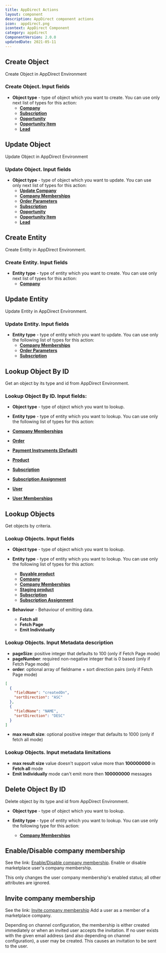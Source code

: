```yaml
---
title: AppDirect Actions
layout: component
description: AppDirect component actions
icon:  appdirect.png
icontext: AppDirect Component
category: appdirect
ComponentVersion: 2.0.0
updatedDate: 2021-05-11
---
```


## Create Object

Create Object in AppDirect Environment

### Create Object. Input fields

 - **Object type** - type of object which you want to create.
  You can use only next list of types for this action:
    - **[Company](https://help.appdirect.com/api/appdirect.html#create-new-company)**
    - **[Subscription](https://help.appdirect.com/api/appdirect.html#subscriptions)**
    - **[Opportunity](https://help.appdirect.com/api/appdirect.html#create-opportunity)**
    - **[Opportunity Item ](https://help.appdirect.com/api/appdirect.html#edit-item)**
    - **[Lead](https://help.appdirect.com/api/appdirect.html#leads-v2)**

## Update Object

Update Object in AppDirect Environment

### Update Object. Input fields

- **Object type** - type of object which you want to update.
   You can use only next list of types for this action:
    - **[Update Company](https://help.appdirect.com/api/appdirect.html#update-company)**
    - **[Company Memberships](https://help.appdirect.com/api/appdirect.html#read-a-company)**
    - **[Order Parameters](https://help.appdirect.com/api/appdirect.html#update-purchase-order-configuration-details)**
    - **[Subscription](https://help.appdirect.com/api/appdirect.html#change-subscription-details)**
    - **[Opportunity](https://help.appdirect.com/api/appdirect.html#update-opportunity)**
    - **[Opportunity Item](https://help.appdirect.com/api/appdirect.html#edit-item)**
    - **[Lead](https://help.appdirect.com/api/appdirect.html#update-lead)**

## Create Entity

Create Entity in AppDirect Environment.

### Create Entity. Input fields

-   **Entity type** - type of entity which you want to create. You can use only next list of types for this action:
    -   **[Company](https://help.appdirect.com/api/appdirect.html#create-new-company)**

## Update Entity

Update Entity in AppDirect Environment.

### Update Entity. Input fields

-   **Entity type** - type of entity which you want to update. You can use only the following list of types for this action:
    -   **[Company Memberships](https://help.appdirect.com/api/appdirect.html#create-new-company)**
    -   **[Order Parameters](https://help.appdirect.com/api/appdirect.html#update-purchase-order-configuration-details)**
    -   **[Subscription](https://help.appdirect.com/api/appdirect.html#change-subscription-details)**

## Lookup Object By ID

Get an object by its type and id from AppDirect Environment.

### Lookup Object By ID. Input fields:

  - **Object type** - type of object which you want to lookup.

-   **Entity type** - type of entity which you want to lookup. You can use only the following list of types for this action:
  -   **[Company Memberships](https://help.appdirect.com/api/appdirect.html#read-a-company)**
  -   **[Order](https://help.appdirect.com/api/appdirect.html#retrieve-a-purchase-order)**
  -   **[Payment Instruments (Default)](https://help.appdirect.com/api/appdirect.html#retrieve-the-default-payment-instrument)**
  -   **[Product](https://help.appdirect.com/api/appdirect.html#retrieve-a-product)**
  -   **[Subscription](https://help.appdirect.com/api/appdirect.html#subscriptions)**
  -   **[Subscription Assignment](https://help.appdirect.com/api/appdirect.html#read-application-assignment-for-user-and-subscription)**
  -   **[User](https://help.appdirect.com/api/appdirect.html#read-a-user)**
  -   **[User Memberships](https://help.appdirect.com/api/appdirect.html#read-user-memberships)**

## Lookup Objects

Get objects by criteria.

### Lookup Objects. Input fields

- **Object type** - type of object which you want to lookup.

-   **Entity type** - type of entity which you want to lookup. You can use only the following list of types for this action:
    -   **[Buyable product](https://help.appdirect.com/api/appdirect.html#retrieve-buyable-products)**
    -   **[Company](https://help.appdirect.com/api/appdirect.html#list-all-companies)**
    -   **[Company Memberships](https://help.appdirect.com/api/appdirect.html#list-company-memberships)**
    -   **[Staging product](https://help.appdirect.com/api/appdirect.html#read-staging-catalog)**
    -   **[Subscription](https://help.appdirect.com/api/appdirect.html#list-all-subscriptions-for-a-company)**
    -   **[Subscription Assignment](https://help.appdirect.com/api/appdirect.html#list-application-assignments-for-subscription)**
-   **Behaviour** - Behaviour of emitting data.
    -   **Fetch all**
    -   **Fetch Page**
    -   **Emit Individually**

### Lookup Objects. Input Metadata description

-   **pageSize**: positive integer that defaults to 100 (only if Fetch Page mode)
-   **pageNumber**: required non-negative integer that is 0 based (only if Fetch Page mode)
-   **order**: optional array of fieldname + sort direction pairs (only if Fetch Page mode)
```json
[
  {
    "fieldName": "createdOn",
    "sortDirection": "ASC"
  },
  {
    "fieldName": "NAME",
    "sortDirection": "DESC"
  }
]
```
-   **max result size**: optional positive integer that defaults to 1000 (only if fetch all mode)

### Lookup Objects. Input metadata limitations

-   **max result size** value doesn't support value more than **100000000** in  **Fetch all**  mode
-   **Emit Individually** mode can't emit more then **100000000** messages

## Delete Object By ID

Delete object by its type and id from AppDirect Environment.

- **Object type** - type of object which you want to lookup.

-   **Entity type** - type of entity which you want to lookup. You can use only the following type for this action:
    -   **[Company Memberships](https://help.appdirect.com/api/appdirect.html#delete-company-membership)**

## Enable/Disable company membership

See the link: [Enable/Disable company membership](https://help.appdirect.com/api/appdirect.html#enable-disable-company-membership). Enable or disable marketplace user's company membership.

This only changes the user company membership's enabled status; all other
attributes are ignored.

## Invite company membership

See the link: [Invite company membership](https://help.appdirect.com/api/appdirect.html#create-company-membership-add-user)
Add a user as a member of a marketplace company.

Depending on channel configuration, the membership is either created immediately
or when an invited user accepts the invitation. If no user exists with the given
email address (and also depending on channel configuration), a user may be created.
This causes an invitation to be sent to the user.
